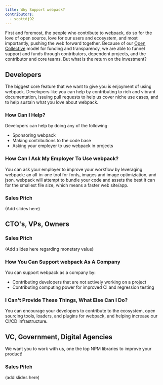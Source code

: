 ```yaml
---
title: Why Support webpack?
contributors:
  - scottdj92
---
```


First and foremost, the people who contribute to webpack, do so for the love of open source, love for our users and ecosystem, and most importantly, pushing the web forward together. Because of our [Open Collective](http://opencollective.com/webpack) model for funding and transparency, we are able to funnel support and funds through contributors, dependent projects, and the contributor and core teams. But what is the return on the investment?

## Developers
The biggest core feature that we want to give you is enjoyment of using webpack. Developers like you can help by contributing to rich and vibrant documentation, issuing pull requests to help us cover niche use cases, and to help sustain what you love about webpack.

### How Can I Help?
Developers can help by doing any of the following:
*   Sponsoring webpack
*   Making contributions to the code base
*   Asking your employer to use webpack in projects

### How Can I Ask My Employer To Use webpack?

You can ask your employer to improve your workflow by leveraging webpack: an all-in-one tool for fonts, images and image optimiziation, and json. webpack will attempt to bundle your code and assets the best it can for the smallest file size, which means a faster web site/app.

### Sales Pitch
(Add slides here)

## CTO's, VPs, Owners

### Sales Pitch
(Add slides here regarding monetary value)

### How You Can Support webpack As A Company
You can support webpack as a company by:
*   Contributing developers that are not actively working on a project
*   Contributing computing power for improved CI and regression testing

### I Can't Provide These Things, What Else Can I Do?
You can encourage your developers to contribute to the ecosystem, open sourcing tools, loaders, and plugins for webpack, and helping increase our CI/CD infrastructure.

## VC, Government, Digital Agencies
We want you to work with us, one the top NPM libraries to improve your product!

### Sales Pitch
(add slides here)
